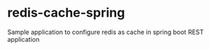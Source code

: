 # redis-cache-spring
Sample application to configure redis as cache in spring boot REST application
